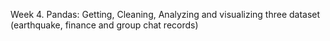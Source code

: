 Week 4. Pandas: Getting, Cleaning, Analyzing and visualizing three dataset (earthquake, finance and group chat records) 